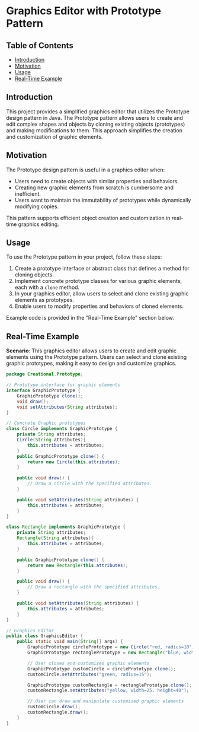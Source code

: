 # Graphics Editor with Prototype Pattern

## Table of Contents
- [Introduction](#introduction)
- [Motivation](#motivation)
- [Usage](#usage)
- [Real-Time Example](#real-time-example)

## Introduction

This project provides a simplified graphics editor that utilizes the Prototype design pattern in Java. The Prototype pattern allows users to create and edit complex shapes and objects by cloning existing objects (prototypes) and making modifications to them. This approach simplifies the creation and customization of graphic elements.

## Motivation

The Prototype design pattern is useful in a graphics editor when:

- Users need to create objects with similar properties and behaviors.
- Creating new graphic elements from scratch is cumbersome and inefficient.
- Users want to maintain the immutability of prototypes while dynamically modifying copies.

This pattern supports efficient object creation and customization in real-time graphics editing.

## Usage

To use the Prototype pattern in your project, follow these steps:

1. Create a prototype interface or abstract class that defines a method for cloning objects.
2. Implement concrete prototype classes for various graphic elements, each with a `clone` method.
3. In your graphics editor, allow users to select and clone existing graphic elements as prototypes.
4. Enable users to modify properties and behaviors of cloned elements.

Example code is provided in the "Real-Time Example" section below.

## Real-Time Example

**Scenario**: This graphics editor allows users to create and edit graphic elements using the Prototype pattern. Users can select and clone existing graphic prototypes, making it easy to design and customize graphics.

```java
package Creational.Prototype;

// Prototype interface for graphic elements
interface GraphicPrototype {
    GraphicPrototype clone();
    void draw();
    void setAttributes(String attributes);
}

// Concrete Graphic prototypes
class Circle implements GraphicPrototype {
    private String attributes;
    Circle(String attributes){
        this.attributes = attributes;
    }
    public GraphicPrototype clone() {
        return new Circle(this.attributes);
    }

    public void draw() {
        // Draw a circle with the specified attributes.
    }

    public void setAttributes(String attributes) {
        this.attributes = attributes;
    }
}

class Rectangle implements GraphicPrototype {
    private String attributes;
    Rectangle(String attributes){
        this.attributes = attributes;
    }

    public GraphicPrototype clone() {
        return new Rectangle(this.attributes);
    }

    public void draw() {
        // Draw a rectangle with the specified attributes.
    }

    public void setAttributes(String attributes) {
        this.attributes = attributes;
    }
}

// Graphics Editor
public class GraphicsEditor {
    public static void main(String[] args) {
        GraphicPrototype circlePrototype = new Circle("red, radius=10");
        GraphicPrototype rectanglePrototype = new Rectangle("blue, width=20, height=30");

        // User clones and customizes graphic elements
        GraphicPrototype customCircle = circlePrototype.clone();
        customCircle.setAttributes("green, radius=15");

        GraphicPrototype customRectangle = rectanglePrototype.clone();
        customRectangle.setAttributes("yellow, width=25, height=40");

        // User can draw and manipulate customized graphic elements
        customCircle.draw();
        customRectangle.draw();
    }
}
```

